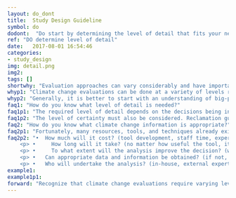 ```yaml
---
layout: do_dont
title:  Study Design Guideline
symbol: do
dodont:  "Do start by determining the level of detail that fits your need and resources"
ref: "DO determine level of detail" 
date:   2017-08-01 16:54:46
categories:
- study_design
img: detail.png
img2: 
tags: []
shortwhy: "Evaluation approaches can vary considerably and have important tradeoffs."
whyp1: "Climate change evaluations can be done at a variety of levels ranging from qualitative regional descriptions of temperature and precipitation changes as in the IPCC reports (e.g., 2014b) and US National Climate Assessments (e.g., Walsh et al. 2014) to quantitative daily scenarios of streamflow at a specific gage location (e.g., Vano et al. 2010a,b). It is, therefore, important to first understand what information is needed to answer the climate change questions posed, what is possible, and the tradeoffs between the required effort and detail.  It may also be important to balance investments across various aspects of a study, for instance, considering system vulnerability to both climate and non-climate risk factors."  
whyp2: "Generally, it is better to start with an understanding of big-picture changes and then decide what details are needed to help inform decisions, so they can be explored most effectively (Willows and Connell 2003; Brekke et al. 2009). Region-based inquiries and qualitative analysis are usually relatively simple and cost-effective (Reclamation 2014a) and can be a good starting point even if more involved analysis is desired. Willows and Connell (2003) describes this as a tiered approach - by first studying the problem in a broad, holistic way, risks can be characterized qualitatively and then prioritized, which allows the most significant risks to be assessed first."
faq1: "How do you know what level of detail is needed?"
faq1p1: "The required level of detail depends on the decisions being informed (see section 4.4 for more on decision criteria). Climate change information has a wide range of applications in water resource planning, for example the information can be used to modify system operations, to make decisions on new or improved infrastructure, to establish long-term planning objectives, and to plan river restoration (Reclamation 2014a). In all decisions, identifying the minimum level of information required to alter a decision can help. For example, some decisions can be made by just knowing a direction of change (e.g., summer temperature increases). Other decisions require a better understanding of the magnitude of change for one or more variables.  Still others require an investigation of relative differences (e.g., identifying stream reaches more vulnerable to temperature increases for endangered species protection (Mantua et al. 2010; Isaak et al. 2015))."
faq1p2: "The level of certainty must also be considered. Reclamation guidance (2014a) recommends considering both relevance and certainty when determining the appropriate level of climate change analysis. The report suggests that climate change information should be: (1) included if changes are well supported and relevant, (2) explored through sensitivity analysis if changes are highly uncertain, but still relevant, and (3) excluded if changes are irrelevant or too uncertain.  If too uncertain, one should consider more carefully the costs and risks involved and consider planning for more severe scenarios or other contingency-based planning (e.g., Observational Method example above)."
faq2: "How do you know what climate change information is appropriate?"
faq2p1: "Fortunately, many resources, tools, and techniques already exist (suggestions in section 4.3).  The questions below, included in the UK Climate Impacts Programme’s report Climate adaptation: Risk, uncertainty and decision-making (Willows and Connell 2003), can be used to help evaluate appropriate tools or techniques for specific situations:"
faq2p2: "•	How much will it cost? (tool development, staff time, expert assistance)
    <p>	•     How long will it take? (no matter how useful the tool, it is of little use if it cannot make the decision deadline) </p>	
    <p> •     To what extent will the analysis improve the decision? (what information is required to make a different decision) </p>
    <p> •	Can appropriate data and information be obtained? (if not, reconsider costs and timeline) </p>
    <p> •	Who will undertake the analysis? (in-house, external expert) </p>" 
example1:
example1p1:
forward: "Recognize that climate change evaluations require varying levels of detail.  When starting, a qualitative understanding of change is useful (big-picture, regional changes), and will help bound more quantitative, detailed analysis which may be required depending on the decisions the information is informing."
---
```

